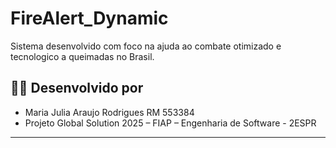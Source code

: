 # FireAlert_Dynamic

Sistema desenvolvido com foco na ajuda ao combate otimizado e tecnologico a queimadas no Brasil.

## 👩‍💻 Desenvolvido por

- Maria Julia Araujo Rodrigues  RM 553384
- Projeto Global Solution 2025 – FIAP – Engenharia de Software - 2ESPR

-----
